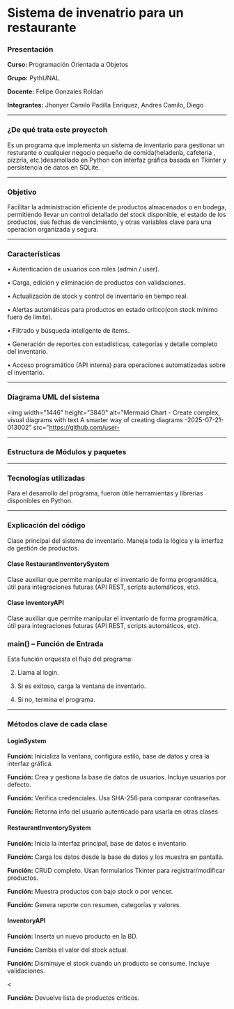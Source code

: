 # Sistema de invenatrio para un restaurante

### Presentación

**Curso:** Programación Orientada a Objetos

**Grupo:** PythUNAL

**Docente:** Felipe Gonzales  Roldan

**Integrantes:** Jhonyer Camilo Padilla Enríquez, Andres Camilo, Diego 

------------


### ¿De qué trata este proyectoh

<p>Es un programa que implementa un sistema de inventario para gestionar un resturante o cualquier negocio pequeño de comida(heladería, cafetería , pizzría, etc.)desarrollado en Python con interfaz gráfica basada en Tkinter y persistencia de datos en SQLite.

------------



### Objetivo

<p>Facilitar la administración eficiente de productos almacenados o en bodega, permitiendo llevar un control detallado del stock disponible, el estado de los productos, sus fechas de vencimiento, y otras variables clave para una operación organizada y segura.

------------



### Características 

•  Autenticación de usuarios con roles (admin / user).

•  Carga, edición y eliminación de productos con validaciones.

•  Actualización de stock y control de inventario en tiempo real.

•  Alertas automáticas para productos en estado crítico(con stock mínimo fuera de límite).

•  Filtrado y búsqueda inteligente de ítems.

•  Generación de reportes con estadísticas, categorías y detalle completo del inventario.

•  Acceso programático (API interna) para operaciones automatizadas sobre el inventario.

------------



###  Diagrama UML del sistema


<img width="1446" height="3840" alt="Mermaid Chart - Create complex, visual diagrams with text  A smarter way of creating diagrams -2025-07-21-013002" src="https://github.com/user-



------------


### Estructura de Módulos y paquetes

------------


### Tecnologías utilizadas 

Para el desarrollo del programa, fueron útile herramientas y librerías disponibles en Python. 


------------

### Explicación del código


    
Clase principal del sistema de inventario. Maneja toda la lógica y la interfaz de gestión de productos.

#### Clase RestaurantInventorySystem
Clase auxiliar que permite manipular el inventario de forma programática, útil para integraciones futuras (API REST, scripts automáticos, etc).

#### Clase InventoryAPI
Clase auxiliar que permite manipular el inventario de forma programática, útil para integraciones futuras (API REST, scripts automáticos, etc).

### main() – Función de Entrada

Esta función orquesta el flujo del programa:

2. Llama al login.

3. Si es exitoso, carga la ventana de inventario.

4. Si no, termina el programa.



---------

### Métodos clave de cada clase 

#### LoginSystem



**Función:**  Inicializa la ventana, configura estilo, base de datos y crea la interfaz gráfica.




**Función:** Crea y gestiona la base de datos de usuarios. Incluye usuarios por defecto.





      

**Función:** Verifica credenciales. Usa SHA-256 para comparar contraseñas.




**Función:** Retorna info del usuario autenticado para usarla en otras clases



#### RestaurantInventorySystem



**Función:** Inicia la interfaz principal, base de datos e inventario.

>

**Función:** Carga los datos desde la base de datos y los muestra en pantalla.





**Función:** CRUD completo. Usan formularios Tkinter para registrar/modificar productos.



**Función:** Muestra productos con bajo stock o por vencer.



**Función:** Genera reporte con resumen, categorías y valores.


#### InventoryAPI



**Función:** Inserta un nuevo producto en la BD.



**Función:** Cambia el valor del stock actual.



**Función:** Disminuye el stock cuando un producto se consume. Incluye validaciones.

<

**Función:** Devuelve lista de productos críticos.












